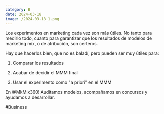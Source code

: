 ```yaml
--- 
category: B 
date: 2024-03-18 
image: /2024-03-18_1.png 
--- 
```


Los experimentos en marketing cada vez son más útiles. No tanto para medirlo todo, cuanto para garantizar que los resultados de modelos de marketing mix, o de atribución, son certeros. 

Hay que hacerlos bien, que no es baladí, pero pueden ser muy útiles para:

1) Comparar los resultados

2) Acabar de decidir el MMM final

3) Usar el experimento como "a priori" en el MMM 

En @MkMix360! Auditamos modelos, acompañamos en concursos y ayudamos a desarrollar. 

#Business